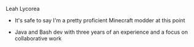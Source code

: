 Leah Lycorea

- It's safe to say I'm a pretty proficient Minecraft modder at this point

- Java and Bash dev with three years of an experience and a focus on collaborative work
